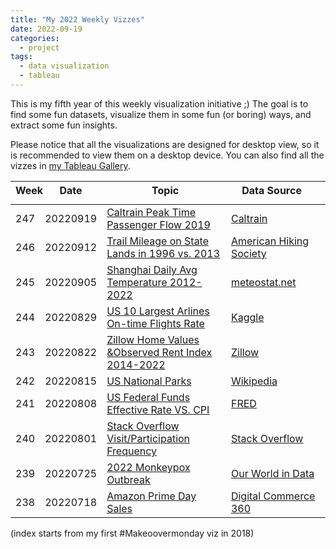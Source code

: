 ```yaml
---
title: "My 2022 Weekly Vizzes"
date: 2022-09-19
categories:
  - project
tags:
  - data visualization
  - tableau
---
```


This is my fifth year of this weekly visualization initiative ;) The goal is to find some fun datasets, visualize them in some fun (or boring) ways, and extract some fun insights.  

Please notice that all the visualizations are designed for desktop view, so it is recommended to view them on a desktop device. You can also find all the vizzes in [my Tableau Gallery](https://public.tableau.com/profile/yu.dong#!/).  


<table>
<thead style="display:block;width:100%;">
<tr style="display:block;">
<th align="left" width="5%">Week</th>
<th width="15%">Date</th>
<th width="50%">Topic</th>
<th align="left" width="30%">Data Source</th>
</tr>
</thead>
<tbody style="display:block;height:500px;overflow:auto;width:100%;">
<tr>
<td align="left">247</td>
<td>20220919</td>
<td><a href="https://yudong-94.github.io/personal-website/data%20viz/WeeklyViz20220919">Caltrain Peak Time Passenger Flow 2019</a></td>
<td align="left"><a href="https://www.caltrain.com/media/1548/download">Caltrain</a></td>
</tr>
<tr>
<td align="left">246</td>
<td>20220912</td>
<td><a href="https://yudong-94.github.io/personal-website/data%20viz/WeeklyViz20220912">Trail Mileage on State Lands in 1996 vs. 2013</a></td>
<td align="left"><a href="https://americanhiking.org/wp-content/uploads/2015/05/AHS_RPT_fnl_LOW.pdf">American Hiking Society</a></td>
</tr>
<tr>
<td align="left">245</td>
<td>20220905</td>
<td><a href="https://yudong-94.github.io/personal-website/data%20viz/WeeklyViz20220905">Shanghai Daily Avg Temperature 2012-2022</a></td>
<td align="left"><a href="https://meteostat.net/en/station/58362?t=2012-09-01/2022-09-01">meteostat.net</a></td>
</tr>
<tr>
<td align="left">244</td>
<td>20220829</td>
<td><a href="https://yudong-94.github.io/personal-website/data%20viz/WeeklyViz20220829">US 10 Largest Arlines On-time Flights Rate</a></td>
<td align="left"><a href="https://www.kaggle.com/datasets/ryanjt/airline-delay-cause">Kaggle</a></td>
</tr>
<tr>
<td align="left">243</td>
<td>20220822</td>
<td><a href="https://yudong-94.github.io/personal-website/data%20viz/WeeklyViz20220822">Zillow Home Values &Observed Rent Index 2014-2022</a></td>
<td align="left"><a href="https://www.zillow.com/research/data/">Zillow</a></td>
</tr>
<tr>
<td align="left">242</td>
<td>20220815</td>
<td><a href="https://yudong-94.github.io/personal-website/data%20viz/WeeklyViz20220815">US National Parks</a></td>
<td align="left"><a href="https://en.wikipedia.org/wiki/List_of_national_parks_of_the_United_States">Wikipedia</a></td>
</tr>
<tr>
<td align="left">241</td>
<td>20220808</td>
<td><a href="https://yudong-94.github.io/personal-website/data%20viz/WeeklyViz20220808">US Federal Funds Effective Rate VS. CPI</a></td>
<td align="left"><a href="https://fred.stlouisfed.org/">FRED</a></td>
</tr>
<tr>
<td align="left">240</td>
<td>20220801</td>
<td><a href="https://yudong-94.github.io/personal-website/data%20viz/WeeklyViz20220801">Stack Overflow Visit/Participation Frequency</a></td>
<td align="left"><a href="https://insights.stackoverflow.com/survey">Stack Overflow</a></td>
</tr>
<tr>
<td align="left">239</td>
<td>20220725</td>
<td><a href="https://yudong-94.github.io/personal-website/data%20viz/WeeklyViz20220725">2022 Monkeypox Outbreak</a></td>
<td align="left"><a href="https://ourworldindata.org/monkeypox">Our World in Data</a></td>
</tr>
<tr>
<td align="left">238</td>
<td>20220718</td>
<td><a href="https://yudong-94.github.io/personal-website/data%20viz/WeeklyViz20220718">Amazon Prime Day Sales</a></td>
<td align="left"><a href="https://www.digitalcommerce360.com/article/amazon-prime-day-sales/">Digital Commerce 360</a></td>
</tr>
<tr>
<td align="left">237</td>
<td>20220711</td>
<td><a href="https://yudong-94.github.io/personal-website/data%20viz/WeeklyViz20220711">U.S. Regular Gasoline Prices Since 2010</a></td>
<td align="left"><a href="https://www.eia.gov/petroleum/gasdiesel/">U.S. Energy Information Administration</a></td>
</tr>
<tr>
<td align="left">236</td>
<td>20220704</td>
<td><a href="https://yudong-94.github.io/personal-website/data%20viz/WeeklyViz20220704">Global Game Console Sales 2004-2021</a></td>
<td align="left"><a href="https://www.vgchartz.com/tools/hw_date.php?reg=Global&ending=Yearly">VGChartz</a></td>
</tr>
<tr>
<td align="left">235</td>
<td>20220627</td>
<td><a href="https://yudong-94.github.io/personal-website/data%20viz/WeeklyViz20220627">Position on Abortion</a></td>
<td align="left"><a href="https://today.yougov.com/topics/politics/articles-reports/2022/06/10/abortion-summary-polling">YouGov</a></td>
</tr>
<tr>
<td align="left">234</td>
<td>20220620</td>
<td><a href="https://yudong-94.github.io/personal-website/data%20viz/WeeklyViz20220620">Bitcoin Price 2016-2022</a></td>
<td align="left"><a href="https://www.kaggle.com/datasets/programmerrdai/bitcoin-not-looking-good">Kaggle</a></td>
</tr>
<tr>
<td align="left">233</td>
<td>20220613</td>
<td><a href="https://yudong-94.github.io/personal-website/data%20viz/WeeklyViz20220613">Inflation Rate 1960-2021</a></td>
<td align="left"><a href="https://data.worldbank.org/indicator/FP.CPI.TOTL.ZG?end=2021&start=1960&view=chart">worldbank</a></td>
</tr>
<td align="left">232</td>
<td>20220606</td>
<td><a href="https://yudong-94.github.io/personal-website/data%20viz/WeeklyViz20220606">Startup Layoffs Since COVID-19</a></td>
<td align="left"><a href="https://layoffs.fyi/">layoffs.fyi</a></td>
</tr>
<tr>
<td align="left">231</td>
<td>20220530</td>
<td><a href="https://yudong-94.github.io/personal-website/data%20viz/WeeklyViz20220530">Gun Violence Incidents in the United States</a></td>
<td align="left"><a href="https://www.kaggle.com/datasets/emmanuelfwerr/gun-violence-incidents-in-the-usa">Kaggle</a></td>
</tr>
<tr>
<td align="left">230</td>
<td>20220523</td>
<td><a href="https://yudong-94.github.io/personal-website/data%20viz/WeeklyViz20220523">Anime Scores Distribution by Genres</a></td>
<td align="left"><a href="https://www.kaggle.com/datasets/aliibrahim10/anime-ratings">MyAnimeList</a></td>
</tr>
<tr>
<td align="left">229</td>
<td>20220516</td>
<td><a href="https://yudong-94.github.io/personal-website/data%20viz/WeeklyViz20220516">Anime Scores Distribution by Seasons</a></td>
<td align="left"><a href="https://www.kaggle.com/datasets/aliibrahim10/anime-ratings">MyAnimeList</a></td>
</tr>
<tr>
<td align="left">228</td>
<td>20220509</td>
<td><a href="https://yudong-94.github.io/personal-website/data%20viz/WeeklyViz20220509">% Asian American in Each US Counties</a></td>
<td align="left"><a href="https://data.census.gov/cedsci/table?q=P1%3A%20RACE&g=0100000US%240500000&tid=DECENNIALPL2020.P1&hidePreview=true">US Census</a></td>
</tr>
<tr>
<td align="left">227</td>
<td>20220502</td>
<td><a href="https://yudong-94.github.io/personal-website/data%20viz/WeeklyViz20220502">FAANG Stock Prices (Past 5 Years)</a></td>
<td align="left"><a href="https://finance.yahoo.com/">Yahoo Finance</a></td>
</tr>
<tr>
<td align="left">226</td>
<td>20220425</td>
<td><a href="https://yudong-94.github.io/personal-website/data%20viz/WeeklyViz20220425">US Cities Elevation</a></td>
<td align="left"><a href="https://en.wikipedia.org/wiki/List_of_cities_in_the_United_States_by_elevation">Wikipedia</a></td>
</tr>
<tr>
<td align="left">225</td>
<td>20220418</td>
<td><a href="https://yudong-94.github.io/personal-website/data%20viz/WeeklyViz20220418">TSA Checkpoint Travel Numbers 2019-2022</a></td>
<td align="left"><a href="https://www.tsa.gov/coronavirus/passenger-throughput">TSA</a></td>
</tr>
<tr>
<td align="left">224</td>
<td>20220411</td>
<td><a href="https://yudong-94.github.io/personal-website/data%20viz/WeeklyViz20220411">Bay Area Road Test Pass Rate</a></td>
<td align="left"><a href="https://yogov.org/dmv/california/bay-area-dmv-road-test-pass-rates/">yogov.org</a></td>
</tr>
<tr>
<td align="left">223</td>
<td>20220404</td>
<td><a href="https://yudong-94.github.io/personal-website/data%20viz/WeeklyViz20220404">US Most Popular Dog Breeds</a></td>
<td align="left"><a href="https://www.akc.org/most-popular-breeds/">akc.org</a></td>
</tr>
<tr>
<td align="left">222</td>
<td>20220328</td>
<td><a href="https://yudong-94.github.io/personal-website/data%20viz/WeeklyViz20220328">2021 SF Precipitation</a></td>
<td align="left"><a href="https://www.weather.gov/wrh/Climate?wfo=mtr">weather.gov</a></td>
</tr>
<tr>
<td align="left">221</td>
<td>20220321</td>
<td><a href="https://yudong-94.github.io/personal-website/data%20viz/WeeklyViz20220321">SF Sunrise & Sunset Time With Daylight Saving</a></td>
<td align="left"><a href="https://meteogram.org/sun/united-states/san-francisco/">meteogram.org</a></td>
</tr>
<tr>
<td align="left">220</td>
<td>20220314</td>
<td><a href="https://yudong-94.github.io/personal-website/data%20viz/WeeklyViz20220314">US Median Earnings by Occupation & Sex</a></td>
<td align="left"><a href="https://www.census.gov/data/tables/time-series/demo/income-poverty/historical-income-people.html">US Cencus</a></td>
</tr>
<tr>
<td align="left">219</td>
<td>20220307</td>
<td><a href="https://yudong-94.github.io/personal-website/data%20viz/WeeklyViz20220307">Pokemon Main Series Sales Units</a></td>
<td align="left"><a href="https://vgsales.fandom.com/wiki/Pok%C3%A9mon">Fandom</a></td>
</tr>
<tr>
<td align="left">218</td>
<td>20220228</td>
<td><a href="https://yudong-94.github.io/personal-website/data%20viz/WeeklyViz20220228">Wordle Valid Solutions Letter Frequency</a></td>
<td align="left"><a href="https://www.kaggle.com/bcruise/wordle-letter-frequencies">Kaggle</a></td>
</tr>
<tr>
<td align="left">217</td>
<td>20220221</td>
<td><a href="https://yudong-94.github.io/personal-website/data%20viz/WeeklyViz20220221">US Licensed Drivers 1983 vs. 2017</a></td>
<td align="left"><a href="https://www.greencarcongress.com/2019/02/20190202-sivak.html">Green Car Congress</a></td>
</tr>
<tr>
<td align="left">216</td>
<td>20220214</td>
<td><a href="https://yudong-94.github.io/personal-website/data%20viz/WeeklyViz20220214">Olympic Games Host Cities</a></td>
<td align="left"><a href="https://en.wikipedia.org/wiki/List_of_Olympic_Games_host_cities">Wikipedia</a></td>
</tr>
<tr>
<td align="left">215</td>
<td>20220207</td>
<td><a href="https://yudong-94.github.io/personal-website/data%20viz/WeeklyViz20220207">Hawaii Islands Tourists Visit</a></td>
<td align="left"><a href="https://data.uhero.hawaii.edu/dvw/#/module/char">hawaii.gov</a></td>
</tr>
<tr>
<td align="left">214</td>
<td>20220131</td>
<td><a href="https://yudong-94.github.io/personal-website/data%20viz/WeeklyViz20220131">COVID's Impact on Hawaii Tourism</a></td>
<td align="left"><a href="https://data.uhero.hawaii.edu/dvw/#/module/char">hawaii.gov</a></td>
</tr>
<tr>
<td align="left">213</td>
<td>20220124</td>
<td><a href="https://yudong-94.github.io/personal-website/data%20viz/WeeklyViz20220124">China College Entrance Examination Admission 1977-2020</a></td>
<td align="left"><a href="https://www.kaggle.com/g9g99g9g/china-college-entrance-examination-admission">Kaggle</a></td>
</tr>
<tr>
<td align="left">212</td>
<td>20220117</td>
<td><a href="https://yudong-94.github.io/personal-website/data%20viz/WeeklyViz20220117">Volcanic Eruptions by Death Toll</a></td>
<td align="left"><a href="https://en.wikipedia.org/wiki/List_of_volcanic_eruptions_by_death_toll">Wikipedia</a></td>
</tr>
<tr>
<td align="left">211</td>
<td>20220110</td>
<td><a href="https://yudong-94.github.io/personal-website/data%20viz/WeeklyViz20220110">GitHub Popular Languages 2012-2020</a></td>
<td align="left"><a href="https://www.kaggle.com/isaacwen/github-programming-languages-data?select=prs.csv">Kaggle</a></td>
</tr>
<tr>
<td align="left">210</td>
<td>20220103</td>
<td><a href="https://yudong-94.github.io/personal-website/data%20viz/WeeklyViz20220103">US IPOs 2019-2021</a></td>
<td align="left"><a href="https://stockanalysis.com/ipos/statistics/">Stockanalytics</a></td>
</tr>
</tbody>
</table>

(index starts from my first #Makeoovermonday viz in 2018)
